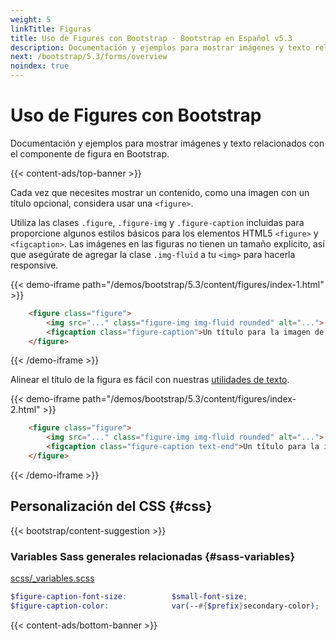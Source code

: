 ```yaml
---
weight: 5
linkTitle: Figuras
title: Uso de Figures con Bootstrap · Bootstrap en Español v5.3
description: Documentación y ejemplos para mostrar imágenes y texto relacionados con el componente de figura en Bootstrap.
next: /bootstrap/5.3/forms/overview
noindex: true
---
```


# Uso de Figures con Bootstrap

Documentación y ejemplos para mostrar imágenes y texto relacionados con el componente de figura en Bootstrap.

{{< content-ads/top-banner >}}

Cada vez que necesites mostrar un contenido, como una imagen con un título opcional, considera usar una `<figure>`.

Utiliza las clases `.figure`, `.figure-img` y `.figure-caption` incluidas para proporcione algunos estilos básicos para los elementos HTML5 `<figure>` y `<figcaption>`. Las imágenes en las figuras no tienen un tamaño explícito, así que asegúrate de agregar la clase `.img-fluid` a tu `<img>` para hacerla responsive.

{{< demo-iframe path="/demos/bootstrap/5.3/content/figures/index-1.html" >}}
```html {filename="HTML"}
    <figure class="figure">
        <img src="..." class="figure-img img-fluid rounded" alt="...">
        <figcaption class="figure-caption">Un título para la imagen de arriba.</figcaption>
    </figure>
```
{{< /demo-iframe >}}

Alinear el título de la figura es fácil con nuestras [utilidades de texto](/bootstrap/5.3/utilities/text/#text-alignment).

{{< demo-iframe path="/demos/bootstrap/5.3/content/figures/index-2.html" >}}
```html {filename="HTML"}
    <figure class="figure">
        <img src="..." class="figure-img img-fluid rounded" alt="...">
        <figcaption class="figure-caption text-end">Un título para la imagen de arriba.</figcaption>
    </figure>
```
{{< /demo-iframe >}}

Personalización del CSS {#css}
-----------

{{< bootstrap/content-suggestion >}}

### Variables Sass generales relacionadas {#sass-variables}

[scss/_variables.scss](https://github.com/twbs/bootstrap/blob/v5.3.2/scss/_variables.scss)

```scss {filename="scss/_variables.scss"}
$figure-caption-font-size:          $small-font-size;
$figure-caption-color:              var(--#{$prefix}secondary-color);
```

{{< content-ads/bottom-banner >}}